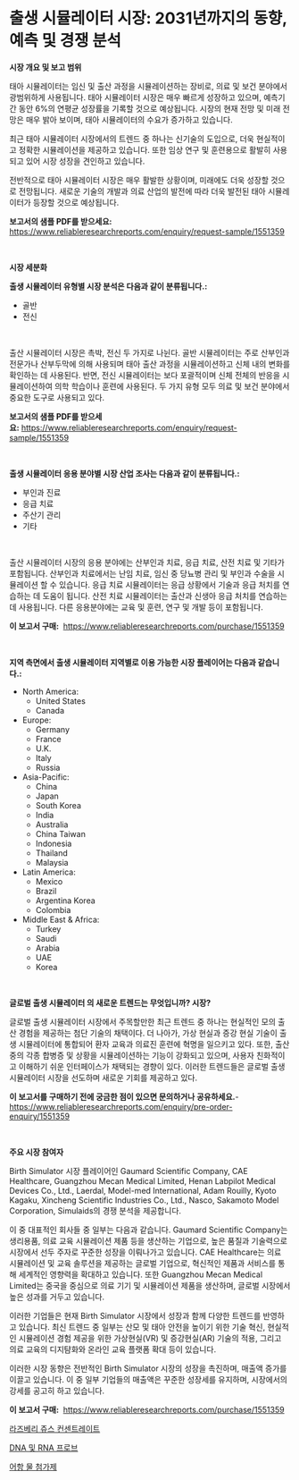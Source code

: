 <p><h1>출생 시뮬레이터 시장: 2031년까지의 동향, 예측 및 경쟁 분석</h1></p><p><strong>시장 개요 및 보고 범위</strong></p>
<p><p>태아 시뮬레이터는 임신 및 출산 과정을 시뮬레이션하는 장비로, 의료 및 보건 분야에서 광범위하게 사용됩니다. 태아 시뮬레이터 시장은 매우 빠르게 성장하고 있으며, 예측기간 동안 6%의 연평균 성장률을 기록할 것으로 예상됩니다. 시장의 현재 전망 및 미래 전망은 매우 밝아 보이며, 태아 시뮬레이터의 수요가 증가하고 있습니다.</p><p>최근 태아 시뮬레이터 시장에서의 트렌드 중 하나는 신기술의 도입으로, 더욱 현실적이고 정확한 시뮬레이션을 제공하고 있습니다. 또한 임상 연구 및 훈련용으로 활발히 사용되고 있어 시장 성장을 견인하고 있습니다.</p><p>전반적으로 태아 시뮬레이터 시장은 매우 활발한 상황이며, 미래에도 더욱 성장할 것으로 전망됩니다. 새로운 기술의 개발과 의료 산업의 발전에 따라 더욱 발전된 태아 시뮬레이터가 등장할 것으로 예상됩니다.</p></p>
<p><strong>보고서의 샘플 PDF를 받으세요:</strong> <a href="https://www.reliableresearchreports.com/enquiry/request-sample/1551359">https://www.reliableresearchreports.com/enquiry/request-sample/1551359</a></p>
<p>&nbsp;</p>
<p><strong>시장 세분화</strong></p>
<p><strong>출생 시뮬레이터 유형별 시장 분석은 다음과 같이 분류됩니다.:</strong></p>
<p><ul><li>골반</li><li>전신</li></ul></p>
<p>&nbsp;</p>
<p><p>출산 시뮬레이터 시장은 촉박, 전신 두 가지로 나뉜다. 골반 시뮬레이터는 주로 산부인과 전문가나 산부두막에 의해 사용되며 태아 출산 과정을 시뮬레이션하고 신체 내의 변화를 확인하는 데 사용된다. 반면, 전신 시뮬레이터는 보다 포괄적이며 신체 전체의 반응을 시뮬레이션하여 의학 학습이나 훈련에 사용된다. 두 가지 유형 모두 의료 및 보건 분야에서 중요한 도구로 사용되고 있다.</p></p>
<p><strong>보고서의 샘플 PDF를 받으세요:</strong>&nbsp;<a href="https://www.reliableresearchreports.com/enquiry/request-sample/1551359">https://www.reliableresearchreports.com/enquiry/request-sample/1551359</a></p>
<p>&nbsp;</p>
<p><strong> 출생 시뮬레이터 응용 분야별 시장 산업 조사는 다음과 같이 분류됩니다.:</strong></p>
<p><ul><li>부인과 진료</li><li>응급 치료</li><li>주산기 관리</li><li>기타</li></ul></p>
<p>&nbsp;</p>
<p><p>출산 시뮬레이터 시장의 응용 분야에는 산부인과 치료, 응급 치료, 산전 치료 및 기타가 포함됩니다. 산부인과 치료에서는 난임 치료, 임신 중 당뇨병 관리 및 부인과 수술을 시뮬레이션 할 수 있습니다. 응급 치료 시뮬레이터는 응급 상황에서 기술과 응급 처치를 연습하는 데 도움이 됩니다. 산전 치료 시뮬레이터는 출산과 신생아 응급 처치를 연습하는 데 사용됩니다. 다른 응용분야에는 교육 및 훈련, 연구 및 개발 등이 포함됩니다.</p></p>
<p><strong>이 보고서 구매:</strong>&nbsp; <a href="https://www.reliableresearchreports.com/purchase/1551359">https://www.reliableresearchreports.com/purchase/1551359</a></p>
<p>&nbsp;</p>
<p><strong>지역 측면에서 출생 시뮬레이터 지역별로 이용 가능한 시장 플레이어는 다음과 같습니다.:</strong></p>
<p><ul>
    <li>
        North America:
        <ul>
            <li>United States</li>
            <li>Canada</li>
        </ul>
    </li>
    <li>
        Europe:
        <ul>
            <li>Germany</li>
            <li>France</li>
            <li>U.K.</li>
            <li>Italy</li>
            <li>Russia</li>
        </ul>
    </li>
    <li>
        Asia-Pacific:
        <ul>
            <li>China</li>
            <li>Japan</li>
            <li>South Korea</li>
            <li>India</li>
            <li>Australia</li>
            <li>China Taiwan</li>
            <li>Indonesia</li>
            <li>Thailand</li>
            <li>Malaysia</li>
        </ul>
    </li>
    <li>
        Latin America:
        <ul>
            <li>Mexico</li>
            <li>Brazil</li>
            <li>Argentina Korea</li>
            <li>Colombia</li>
        </ul>
    </li>
    <li>
        Middle East & Africa:
        <ul>
            <li>Turkey</li>
            <li>Saudi</li>
            <li>Arabia</li>
            <li>UAE</li>
            <li>Korea</li>
        </ul>
    </li>
    </ul></p>
<p>&nbsp;</p>
<p><strong>글로벌 출생 시뮬레이터 의 새로운 트렌드는 무엇입니까? 시장?</strong></p>
<p><p>글로벌 출생 시뮬레이터 시장에서 주목할만한 최근 트렌드 중 하나는 현실적인 모의 출산 경험을 제공하는 첨단 기술의 채택이다. 더 나아가, 가상 현실과 증강 현실 기술이 출생 시뮬레이터에 통합되어 환자 교육과 의료진 훈련에 혁명을 일으키고 있다. 또한, 출산 중의 각종 합병증 및 상황을 시뮬레이션하는 기능이 강화되고 있으며, 사용자 친화적이고 이해하기 쉬운 인터페이스가 채택되는 경향이 있다. 이러한 트렌드들은 글로벌 출생 시뮬레이터 시장을 선도하며 새로운 기회를 제공하고 있다.</p></p>
<p><strong>이 보고서를 구매하기 전에 궁금한 점이 있으면 문의하거나 공유하세요.</strong>- <a href="https://www.reliableresearchreports.com/enquiry/pre-order-enquiry/1551359">https://www.reliableresearchreports.com/enquiry/pre-order-enquiry/1551359</a></p>
<p>&nbsp;</p>
<p><strong>주요 시장 참여자</strong></p>
<p><p>Birth Simulator 시장 플레이어인 Gaumard Scientific Company, CAE Healthcare, Guangzhou Mecan Medical Limited, Henan Labpilot Medical Devices Co., Ltd., Laerdal, Model-med International, Adam Rouilly, Kyoto Kagaku, Xincheng Scientific Industries Co., Ltd., Nasco, Sakamoto Model Corporation, Simulaids의 경쟁 분석을 제공합니다. </p><p>이 중 대표적인 회사들 중 일부는 다음과 같습니다. Gaumard Scientific Company는 생리용품, 의료 교육 시뮬레이션 제품 등을 생산하는 기업으로, 높은 품질과 기술력으로 시장에서 선두 주자로 꾸준한 성장을 이뤄나가고 있습니다. CAE Healthcare는 의료 시뮬레이션 및 교육 솔루션을 제공하는 글로벌 기업으로, 혁신적인 제품과 서비스를 통해 세계적인 영향력을 확대하고 있습니다. 또한 Guangzhou Mecan Medical Limited는 중국을 중심으로 의료 기기 및 시뮬레이션 제품을 생산하며, 글로벌 시장에서 높은 성과를 거두고 있습니다.</p><p>이러한 기업들은 현재 Birth Simulator 시장에서 성장과 함께 다양한 트렌드를 반영하고 있습니다. 최신 트렌드 중 일부는 산모 및 태아 안전을 높이기 위한 기술 혁신, 현실적인 시뮬레이션 경험 제공을 위한 가상현실(VR) 및 증강현실(AR) 기술의 적용, 그리고 의료 교육의 디지턈화와 온라인 교육 플랫폼 확대 등이 있습니다.</p><p>이러한 시장 동향은 전반적인 Birth Simulator 시장의 성장을 촉진하며, 매출액 증가를 이끌고 있습니다. 이 중 일부 기업들의 매출액은 꾸준한 성장세를 유지하며, 시장에서의 강세를 공고히 하고 있습니다.</p></p>
<p><strong>이 보고서 구매:</strong>&nbsp;&nbsp;<a href="https://www.reliableresearchreports.com/purchase/1551359">https://www.reliableresearchreports.com/purchase/1551359</a></p>
<p><p><a href="https://github.com/vsn7qpua81q/Market-Research-Report-List-1/blob/main/76972996820.md">라즈베리 쥬스 컨센트레이트</a></p><p><a href="https://github.com/sammyUltyylrich9067856/Market-Research-Report-List-1/blob/main/64286436818.md">DNA 및 RNA 프로브</a></p><p><a href="https://github.com/trmesnao7959541/Market-Research-Report-List-1/blob/main/58197886819.md">어항 물 첨가제</a></p></p>

